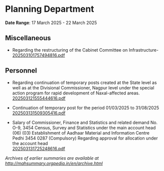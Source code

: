 # Planning Department

**Date Range**: 17 March 2025 - 22 March 2025


## Miscellaneous
- Regarding the restructuring of the Cabinet Committee on Infrastructure-\
  [202503101757494816.pdf](https://gr.maharashtra.gov.in/Site/Upload/Government%20Resolutions/English/202503101757494816.pdf)

## Personnel
- Regarding continuation of temporary posts created at the State level as well as at the Divisional Commissioner, Nagpur level under the special action program for rapid development of Naxal-affected areas.\
  [202503121555444616.pdf](https://gr.maharashtra.gov.in/Site/Upload/Government%20Resolutions/English/202503121555444616....pdf)

- Continuation of temporary post for the period 01/03/2025 to 31/08/2025\
  [202503131509305416.pdf](https://gr.maharashtra.gov.in/Site/Upload/Government%20Resolutions/English/202503131509305416.pdf)

- Salary of Commissioner, Finance and Statistics and related demand No. O-9, 3454 Census, Survey and Statistics under the main account head (06) (03) Establishment of Aadhaar Material and Information Centre Pedhi 3454 0287 (Compulsory) Regarding approval for allocation under the account head\
  [202503131725248616.pdf](https://gr.maharashtra.gov.in/Site/Upload/Government%20Resolutions/English/202503131725248616.pdf)


*Archives of earlier summaries are available at http://mahsummary.orgpedia.in/en/archive.html*